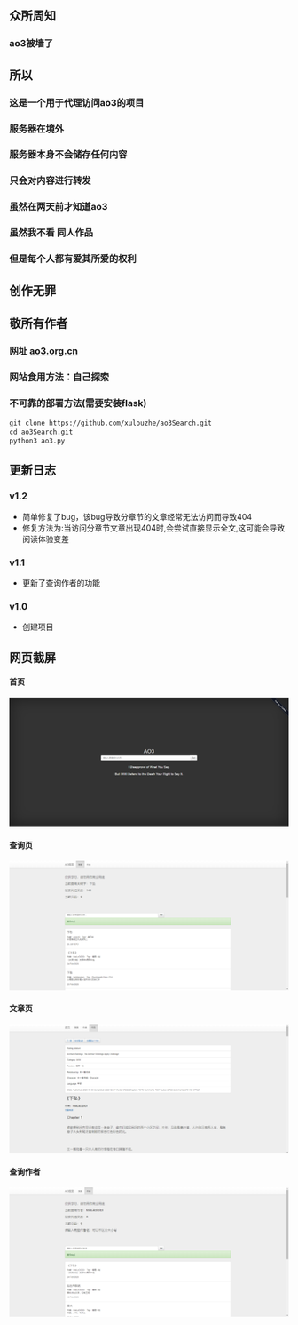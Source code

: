## 众所周知
### ao3被墙了
## 所以
### 这是一个用于代理访问ao3的项目
### 服务器在境外
### 服务器本身不会储存任何内容
### 只会对内容进行转发
### 虽然在两天前才知道ao3
### 虽然我不看 同人作品
### 但是每个人都有爱其所爱的权利
## 创作无罪
## 敬所有作者
### 网址 [ao3.org.cn](https://ao3.org.cn)  
### 网站食用方法：自己探索
### 不可靠的部署方法(需要安装flask)
    git clone https://github.com/xulouzhe/ao3Search.git
    cd ao3Search.git
    python3 ao3.py
### 
## 更新日志
### v1.2
- 简单修复了bug，该bug导致分章节的文章经常无法访问而导致404
- 修复方法为:当访问分章节文章出现404时,会尝试直接显示全文,这可能会导致阅读体验变差
### v1.1
- 更新了查询作者的功能
### v1.0
- 创建项目

## 网页截屏
#### 首页
![首页](screenshots/首页.png) 
#### 查询页
![查询页](screenshots/查询页.png)
#### 文章页
![文章页](screenshots/文章页.png)
#### 查询作者
![查询作者](screenshots/查询作者页.png)



